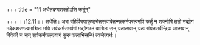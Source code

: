 +++
title = "11 अथैतदप्यशक्तोऽसि कर्तुम्"

+++
।।12.11।। अथेति। अथ बहिर्विषयाकृष्टचेतस्त्वादेतन्मत्कर्मपरत्वमपि कर्तुं न
शक्नोषि ततो मद्योगं मदेकशरणत्वमाश्रितः मयि सर्वकर्मसमर्पणं मद्योगस्तं
वाश्रितः सन् यतात्मवान् यतः संयतसर्वेन्द्रियः आत्मवान् विवेकी च सन्
सर्वकर्मफलत्यागं कुरु फलाभिसन्धिं त्यजेत्यर्थः।
